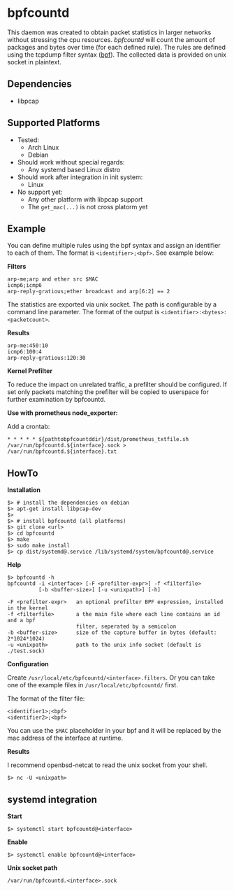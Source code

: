 # bpfcountd

This daemon was created to obtain packet statistics in larger networks
without stressing the cpu resources. *bpfcountd* will count the amount of
packages and bytes over time (for each defined rule).  The rules are defined
using the tcpdump filter syntax ([bpf](https://en.wikipedia.org/wiki/Berkeley_Packet_Filter)).
The collected data is provided on unix socket in plaintext.


## Dependencies

* libpcap


## Supported Platforms

* Tested:
    * Arch Linux
    * Debian
* Should work without special regards:
    * Any systemd based Linux distro
* Should work after integration in init system:
    * Linux
* No support yet:
    * Any other platform with libpcap support
    * The ```get_mac(...)``` is not cross platorm yet


## Example

You can define multiple rules using the bpf syntax and assign an
identifier to each of them. The format is ```<identifier>;<bpf>```.
See example below:

**Filters**

```
arp-me;arp and ether src $MAC
icmp6;icmp6
arp-reply-gratious;ether broadcast and arp[6:2] == 2
```

The statistics are exported via unix socket. The path is configurable by a
command line parameter. The format of the output is ```<identifier>:<bytes>:<packetcount>```.

**Results**

```
arp-me:450:10
icmp6:100:4
arp-reply-gratious:120:30
```

**Kernel Prefilter**

To reduce the impact on unrelated traffic, a prefilter should be configured.
If set only packets matching the prefilter will be copied to userspace for
further examination by bpfcountd.

**Use with prometheus node_exporter:**

Add a crontab:
```
* * * * * ${pathtobpfcountddir}/dist/prometheus_txtfile.sh /var/run/bpfcountd.${interface}.sock > /var/run/bpfcountd.${interface}.txt
```

## HowTo

**Installation**

``` shell
$> # install the dependencies on debian
$> apt-get install libpcap-dev
$>
$> # install bpfcountd (all platforms)
$> git clone <url>
$> cd bpfcountd
$> make
$> sudo make install
$> cp dist/systemd@.service /lib/systemd/system/bpfcountd@.service
```

**Help**

``` shell
$> bpfcountd -h
bpfcountd -i <interface> [-F <prefilter-expr>] -f <filterfile>
          [-b <buffer-size>] [-u <unixpath>] [-h]

-F <prefilter-expr>   an optional prefilter BPF expression, installed in the kernel
-f <filterfile>       a the main file where each line contains an id and a bpf
                      filter, seperated by a semicolon
-b <buffer-size>      size of the capture buffer in bytes (default: 2*1024*1024)
-u <unixpath>         path to the unix info socket (default is ./test.sock)
```

**Configuration**

Create ```/usr/local/etc/bpfcountd/<interface>.filters```. Or you can take
one of the example files in ```/usr/local/etc/bpfcountd/``` first.

The format of the filter file:
```
<identifier1>;<bpf>
<identifier2>;<bpf>
```

You can use the ```$MAC``` placeholder in your bpf and it will be
replaced by the mac address of the interface at runtime.

**Results**

I recommend openbsd-netcat to read the unix socket from your shell.

``` shell
$> nc -U <unixpath>
```

## systemd integration

**Start**

``` shell
$> systemctl start bpfcountd@<interface>
```

**Enable**

``` shell
$> systemctl enable bpfcountd@<interface>
```

**Unix socket path**

```
/var/run/bpfcountd.<interface>.sock
```
